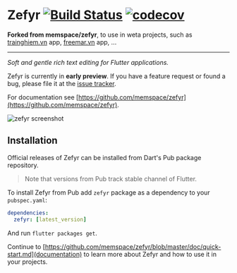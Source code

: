 # Zefyr [![Build Status](https://travis-ci.com/memspace/zefyr.svg?branch=master)](https://travis-ci.com/memspace/zefyr) [![codecov](https://codecov.io/gh/memspace/zefyr/branch/master/graph/badge.svg)](https://codecov.io/gh/memspace/zefyr)

**Forked from memspace/zefyr**, to use in weta projects, such as [trainghiem.vn](https://trainghiem.vn) app, [freemar.vn](https://freemar.vn) app, ...
***

*Soft and gentle rich text editing for Flutter applications.*

Zefyr is currently in **early preview**. If you have a feature
request or found a bug, please file it at the [issue tracker][].

[issue tracker]: https://github.com/memspace/zefyr/issues

For documentation see [https://github.com/memspace/zefyr](https://github.com/memspace/zefyr).

![zefyr screenshot](https://github.com/memspace/zefyr/raw/master/packages/zefyr/zefyr.png)

## Installation

Official releases of Zefyr can be installed from Dart's Pub package repository.

> Note that versions from Pub track stable channel of Flutter.


To install Zefyr from Pub add `zefyr` package as a dependency to your `pubspec.yaml`:

```yaml
dependencies:
  zefyr: [latest_version]
```

And run `flutter packages get`.

Continue to [https://github.com/memspace/zefyr/blob/master/doc/quick-start.md](documentation) to
learn more about Zefyr and how to use it in your projects.
